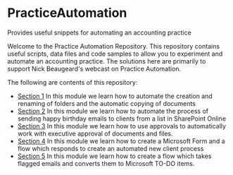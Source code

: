 # PracticeAutomation
Provides useful snippets for automating an accounting practice

Welcome to the Practice Automation Repository. This repository contains useful scripts, data files and code samples to allow you to experiment and automate an accounting practice. The solutions here are primarily to support Nick Beaugeard's webcast on Practice Automation.

The following are contents of this repository:

* [Section 1](./Documentation/Module1.md) In this module we learn how to automate the creation and renaming of folders and the automatic copying of documents
* [Section 2](./Documentation/Module2.md) In this module we learn how to automate the process of sending happy birthday emails to clients from a list in SharePoint Online
* [Section 3](./Documentation/Module3.md) In this module we learn how to use approvals to automatically work with executive approval of documents and files.
* [Section 4](./Documentation/Module4.md) In this module we learn how to create a Microsoft Form and a flow which responds to create an automated new client process
* [Section 5](./Documentation/Module5.md) In this module we learn how to create a flow which takes flagged emails and converts them to Microsoft TO-DO items.



